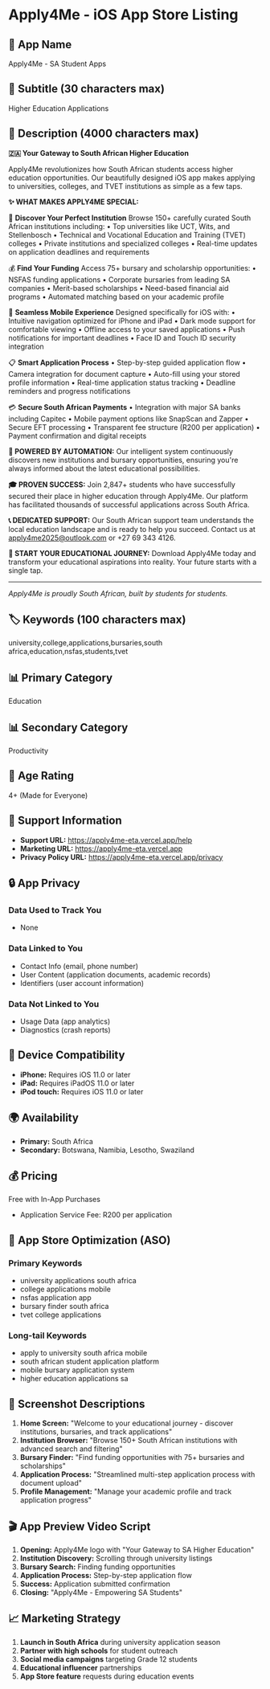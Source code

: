 # Apply4Me - iOS App Store Listing

## 📱 **App Name**
Apply4Me - SA Student Apps

## 🎯 **Subtitle** (30 characters max)
Higher Education Applications

## 📝 **Description** (4000 characters max)

**🇿🇦 Your Gateway to South African Higher Education**

Apply4Me revolutionizes how South African students access higher education opportunities. Our beautifully designed iOS app makes applying to universities, colleges, and TVET institutions as simple as a few taps.

**✨ WHAT MAKES APPLY4ME SPECIAL:**

🏫 **Discover Your Perfect Institution**
Browse 150+ carefully curated South African institutions including:
• Top universities like UCT, Wits, and Stellenbosch
• Technical and Vocational Education and Training (TVET) colleges
• Private institutions and specialized colleges
• Real-time updates on application deadlines and requirements

💰 **Find Your Funding**
Access 75+ bursary and scholarship opportunities:
• NSFAS funding applications
• Corporate bursaries from leading SA companies
• Merit-based scholarships
• Need-based financial aid programs
• Automated matching based on your academic profile

📱 **Seamless Mobile Experience**
Designed specifically for iOS with:
• Intuitive navigation optimized for iPhone and iPad
• Dark mode support for comfortable viewing
• Offline access to your saved applications
• Push notifications for important deadlines
• Face ID and Touch ID security integration

📋 **Smart Application Process**
• Step-by-step guided application flow
• Camera integration for document capture
• Auto-fill using your stored profile information
• Real-time application status tracking
• Deadline reminders and progress notifications

💳 **Secure South African Payments**
• Integration with major SA banks including Capitec
• Mobile payment options like SnapScan and Zapper
• Secure EFT processing
• Transparent fee structure (R200 per application)
• Payment confirmation and digital receipts

**🤖 POWERED BY AUTOMATION:**
Our intelligent system continuously discovers new institutions and bursary opportunities, ensuring you're always informed about the latest educational possibilities.

**🎓 PROVEN SUCCESS:**
Join 2,847+ students who have successfully secured their place in higher education through Apply4Me. Our platform has facilitated thousands of successful applications across South Africa.

**📞 DEDICATED SUPPORT:**
Our South African support team understands the local education landscape and is ready to help you succeed. Contact us at apply4me2025@outlook.com or +27 69 343 4126.

**🚀 START YOUR EDUCATIONAL JOURNEY:**
Download Apply4Me today and transform your educational aspirations into reality. Your future starts with a single tap.

---

*Apply4Me is proudly South African, built by students for students.*

## 🏷️ **Keywords** (100 characters max)
university,college,applications,bursaries,south africa,education,nsfas,students,tvet

## 📊 **Primary Category**
Education

## 📊 **Secondary Category**
Productivity

## 🎨 **Age Rating**
4+ (Made for Everyone)

## 📧 **Support Information**
- **Support URL:** https://apply4me-eta.vercel.app/help
- **Marketing URL:** https://apply4me-eta.vercel.app
- **Privacy Policy URL:** https://apply4me-eta.vercel.app/privacy

## 🔒 **App Privacy**

### Data Used to Track You
- None

### Data Linked to You
- Contact Info (email, phone number)
- User Content (application documents, academic records)
- Identifiers (user account information)

### Data Not Linked to You
- Usage Data (app analytics)
- Diagnostics (crash reports)

## 📱 **Device Compatibility**
- **iPhone:** Requires iOS 11.0 or later
- **iPad:** Requires iPadOS 11.0 or later
- **iPod touch:** Requires iOS 11.0 or later

## 🌍 **Availability**
- **Primary:** South Africa
- **Secondary:** Botswana, Namibia, Lesotho, Swaziland

## 💰 **Pricing**
Free with In-App Purchases
- Application Service Fee: R200 per application

## 🎯 **App Store Optimization (ASO)**

### Primary Keywords
- university applications south africa
- college applications mobile
- nsfas application app
- bursary finder south africa
- tvet college applications

### Long-tail Keywords
- apply to university south africa mobile
- south african student application platform
- mobile bursary application system
- higher education applications sa

## 📸 **Screenshot Descriptions**

1. **Home Screen:** "Welcome to your educational journey - discover institutions, bursaries, and track applications"
2. **Institution Browser:** "Browse 150+ South African institutions with advanced search and filtering"
3. **Bursary Finder:** "Find funding opportunities with 75+ bursaries and scholarships"
4. **Application Process:** "Streamlined multi-step application process with document upload"
5. **Profile Management:** "Manage your academic profile and track application progress"

## 🎬 **App Preview Video Script**
1. **Opening:** Apply4Me logo with "Your Gateway to SA Higher Education"
2. **Institution Discovery:** Scrolling through university listings
3. **Bursary Search:** Finding funding opportunities
4. **Application Process:** Step-by-step application flow
5. **Success:** Application submitted confirmation
6. **Closing:** "Apply4Me - Empowering SA Students"

## 📈 **Marketing Strategy**
1. **Launch in South Africa** during university application season
2. **Partner with high schools** for student outreach
3. **Social media campaigns** targeting Grade 12 students
4. **Educational influencer** partnerships
5. **App Store feature** requests during education events
